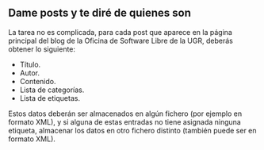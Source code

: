 Dame posts y te diré de quienes son
-----------------------------------

La tarea no es complicada, para cada post que aparece en la página principal del blog de la Oficina de Software Libre de la UGR, deberás obtener lo siguiente:

  - Título.
  - Autor.
  - Contenido.
  - Lista de categorías.
  - Lista de etiquetas.

Estos datos deberán ser almacenados en algún fichero (por ejemplo en formato XML), y si alguna de estas entradas no tiene asignada ninguna etiqueta, almacenar los datos en otro fichero distinto (también puede ser en formato XML).
